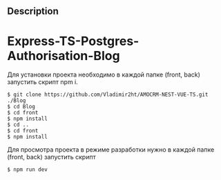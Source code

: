 
## Description
<h1>Express-TS-Postgres-Authorisation-Blog</h1>

Для установки проекта необходимо в каждой папке (front, back) запустить скрипт npm i.
```
$ git clone https://github.com/Vladimir2ht/AMOCRM-NEST-VUE-TS.git ./Blog
$ cd Blog
$ cd front
$ npm install
$ cd ..
$ cd front
$ npm install
```
Для просмотра проекта в режиме разработки нужно в каждой папке (front, back) запустить скрипт
```
$ npm run dev
```

